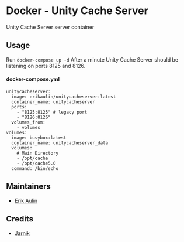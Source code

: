 # Docker - Unity Cache Server

Unity Cache Server server container

## Usage

Run `docker-compose up -d` After a minute Unity Cache Server should be listening on ports 8125 and 8126.

#### docker-compose.yml
```
unitycacheserver:
  image: erikaulin/unitycacheserver:latest
  container_name: unitycacheserver
  ports:
    - "8125:8125" # legacy port
    - "8126:8126"
  volumes_from:
    - volumes
volumes:
  image: busybox:latest
  container_name: unitycacheserver_data
  volumes:
    # Main Directory
    - /opt/cache
    - /opt/cache5.0
  command: /bin/echo
```

## Maintainers

* [Erik Aulin](mailto:erik@aulin.co)

## Credits

* [Jarnik](http://www.jarnik.com/1860-on-unity-asset-cache-server)
